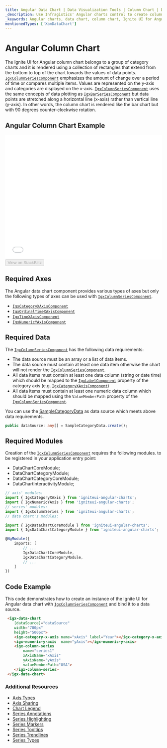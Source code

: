 ```yaml
---
title: Angular Data Chart | Data Visualization Tools | Column Chart | Data Binding | Infragistics
_description: Use Infragistics' Angular charts control to create column charts. Learn about our Ignite UI for Angular graph types!
_keywords: Angular charts, data chart, column chart, Ignite UI for Angular, Infragistics
mentionedTypes: ['XamDataChart']
---
```


# Angular Column Chart

The Ignite UI for Angular column chart belongs to a group of category charts and it is rendered using a collection of rectangles that extend from the bottom to top of the chart towards the values of data points. [`IgxColumnSeriesComponent`]({environment:dvApiBaseUrl}/products/ignite-ui-angular/api/docs/typescript/latest/classes/igxcolumnseriescomponent.html) emphasizes the amount of change over a period of time or compares multiple items. Values are represented on the y-axis and categories are displayed on the x-axis. [`IgxColumnSeriesComponent`]({environment:dvApiBaseUrl}/products/ignite-ui-angular/api/docs/typescript/latest/classes/igxcolumnseriescomponent.html) uses the same concepts of data plotting as [`IgxBarSeriesComponent`]({environment:dvApiBaseUrl}/products/ignite-ui-angular/api/docs/typescript/latest/classes/igxbarseriescomponent.html) but data points are stretched along a horizontal line (x-axis) rather than vertical line (y-axis). In other words, the column chart is rendered like the bar chart but with 90 degrees counter-clockwise rotation.

## Angular Column Chart Example

<div class="sample-container loading" style="height: 400px">
    <iframe id="data-chart-type-category-series-iframe" src='{environment:dvDemosBaseUrl}/charts/data-chart-type-category-column-series' width="100%" height="100%" seamless frameBorder="0" onload="onXPlatSampleIframeContentLoaded(this);"></iframe>
</div>
<div>
    <button data-localize="stackblitz" disabled class="stackblitz-btn" data-iframe-id="data-chart-type-category-series-iframe" data-demos-base-url="{environment:dvDemosBaseUrl}">View on StackBlitz
    </button>


</div>

<div class="divider--half"></div>

## Required Axes

The Angular data chart component provides various types of axes but only the following types of axes can be used with [`IgxColumnSeriesComponent`]({environment:dvApiBaseUrl}/products/ignite-ui-angular/api/docs/typescript/latest/classes/igxcolumnseriescomponent.html).

-   [`IgxCategoryXAxisComponent`]({environment:dvApiBaseUrl}/products/ignite-ui-angular/api/docs/typescript/latest/classes/igxcategoryxaxiscomponent.html)
-   [`IgxOrdinalTimeXAxisComponent`]({environment:dvApiBaseUrl}/products/ignite-ui-angular/api/docs/typescript/latest/classes/igxordinaltimexaxiscomponent.html)
-   [`IgxTimeXAxisComponent`]({environment:dvApiBaseUrl}/products/ignite-ui-angular/api/docs/typescript/latest/classes/igxtimexaxiscomponent.html)
-   [`IgxNumericYAxisComponent`]({environment:dvApiBaseUrl}/products/ignite-ui-angular/api/docs/typescript/latest/classes/igxnumericyaxiscomponent.html)

## Required Data

The [`IgxColumnSeriesComponent`]({environment:dvApiBaseUrl}/products/ignite-ui-angular/api/docs/typescript/latest/classes/igxcolumnseriescomponent.html) has the following data requirements:

-   The data source must be an array or a list of data items.
-   The data source must contain at least one data item otherwise the chart will not render the [`IgxColumnSeriesComponent`]({environment:dvApiBaseUrl}/products/ignite-ui-angular/api/docs/typescript/latest/classes/igxcolumnseriescomponent.html).
-   All data items must contain at least one data column (string or date time) which should be mapped to the [`IgxLabelComponent`]({environment:dvApiBaseUrl}/products/ignite-ui-angular/api/docs/typescript/latest/classes/igxlabelcomponent.html) property of the category axis (e.g. [`IgxCategoryXAxisComponent`]({environment:dvApiBaseUrl}/products/ignite-ui-angular/api/docs/typescript/latest/classes/igxcategoryxaxiscomponent.html))
-   All data items must contain at least one numeric data column which should be mapped using the `ValueMemberPath` property of the [`IgxColumnSeriesComponent`]({environment:dvApiBaseUrl}/products/ignite-ui-angular/api/docs/typescript/latest/classes/igxcolumnseriescomponent.html).

You can use the [SampleCategoryData](data-chart-data-sources-category.md) as data source which meets above data requirements.

```ts
public dataSource: any[] = SampleCategoryData.create();
```

## Required Modules

Creation of the [`IgxColumnSeriesComponent`]({environment:dvApiBaseUrl}/products/ignite-ui-angular/api/docs/typescript/latest/classes/igxcolumnseriescomponent.html) requires the following modules<!-- Angular, React, WebComponents -->.<!-- end: Angular, React, WebComponents --><!-- Blazor --> to be registered in your application entry point:

-   DataChartCoreModule;
-   DataChartCategoryModule;
-   DataChartCategoryCoreModule;
-   DataChartInteractivityModule;
    <!-- end: Blazor -->

```ts
// axis' modules:
import { IgxCategoryXAxis } from 'igniteui-angular-charts';
import { IgxNumericYAxis } from 'igniteui-angular-charts';
// series' modules:
import { IgxColumnSeries } from 'igniteui-angular-charts';
// data chart's modules:

import { IgxDataChartCoreModule } from 'igniteui-angular-charts';
import { IgxDataChartCategoryModule } from 'igniteui-angular-charts';

@NgModule({
    imports: [
        // ...
        IgxDataChartCoreModule,
        IgxDataChartCategoryModule,
        // ...
    ]
})
```

## Code Example

This code demonstrates how to create an instance of the Ignite UI for Angular data chart with [`IgxColumnSeriesComponent`]({environment:dvApiBaseUrl}/products/ignite-ui-angular/api/docs/typescript/latest/classes/igxcolumnseriescomponent.html) and bind it to a data source.

```html
 <igx-data-chart
    [dataSource]="dataSource"
    width="700px"
    height="500px">
    <igx-category-x-axis name="xAxis" label="Year"></igx-category-x-axis>
    <igx-numeric-y-axis  name="yAxis"></igx-numeric-y-axis>
    <igx-column-series
        name="series1"
        xAxisName="xAxis"
        yAxisName="yAxis"
        valueMemberPath="USA">
    </igx-column-series>
 </igx-data-chart>
```

### Additional Resources

-   [Axis Types](data-chart-axis-types.md)
-   [Axis Sharing](data-chart-axis-sharing.md)
-   [Chart Legend](data-chart-legends.md)
-   [Series Annotations](data-chart-series-annotations.md)
-   [Series Highlighting](data-chart-series-highlighting.md)
-   [Series Markers](data-chart-series-markers.md)
-   [Series Tooltips](data-chart-series-tooltips.md)
-   [Series Trendlines](data-chart-series-trendlines.md)
-   [Series Types](data-chart-series-types.md)
